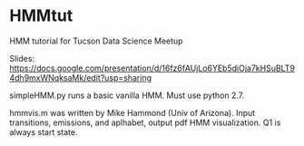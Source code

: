 # HMMtut
HMM tutorial for Tucson Data Science Meetup

Slides:
https://docs.google.com/presentation/d/16fz6fAUjLo6YEb5diOja7kHSuBLT94dh9mxWNqksaMk/edit?usp=sharing

simpleHMM.py runs a basic vanilla HMM. Must use python 2.7. 

hmmvis.m was written by Mike Hammond (Univ of Arizona). Input transitions, emissions, and aplhabet, output pdf HMM visualization. Q1 is always start state. 
